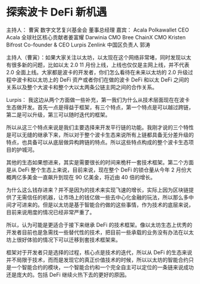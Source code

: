 # 探索波卡 DeFi 新机遇

主持人： 曹寅 数字文艺复兴基金会 董事总经理 嘉宾： Acala Polkawallet CEO Acala 全球社区核心贡献者姜富耀 Darwinia CMO Bree ChainX CMO Kristen Bifrost Co-founder & CEO Lurpis Zenlink 中国区负责人 郭涛

主持人（曹寅）：如果大家关注以太坊，以太现在这个网络非常堵，同时发现以太有很多新的问题，比如以太 2.0 11 月份上线，上线也仅仅是主网上线，并不代表 2.0 全面上线。大家都是波卡的开发者，你们怎么看待在未来以太坊的 2.0 升级过程中波卡和以太坊上的 DeFi 资产或者你们在做的波卡 DeFi 和以太 DeFi 之间的关系以及整个大波卡和整个大以太两条公链主网之间的合作关系。

Lurpis： 我这边从两个方面做一些补充，第一我们为什么从技术层面现在在波卡生态做开发。首先一点是得益于框架，有三个特点，第一个特点是可以越过跨链，第二是可以升级，第三可以随时迭代的框架。

所以从这三个特点来说是我们主要选择来开发平行链的功能。我刚才说的三个特性是可以无缝的继承下来，所以对于整个波卡生态来说所有上链都具备无分差升级的特点，也具备可以从底层做异构跨链的特点。所以这些特点构成的整个波卡生态项目的护城河。

其他的生态如果想进来，其实是需要很长的时间来桅杆一套技术框架。第二个方面是从 DeFi 整个生态上来说，目前来说，现在整个 DeFi 的锁仓量从今年 2 月份大概两亿多美金一直飙升到现在 90 亿美金，将近由 40 倍的增长。

为什么这么钱存进来？并不是因为的技术来实现飞速的增长，实际上因为区块链提供了无需信任的机器，让市场上的钱亿做一些去中心化金融的玩法，所以那么多中间才可进来的。但是以太坊是基于智能合约做的这些事情，作为技术的底层来说，目前来说用度的情况已经非常严重了。

所以，认为可能是更适合于接下来继承 DeFi 的技术框架。像以太坊生态上优秀的开发者目前也是急需找一些替代性的技术，把目前一些承载的业务没有办法在以太坊上很好体验的情况下可以迁移到套技术框架来。

框架对于开发者只是选择的过程，核心点是技术的迭代，所以从 DeFi 的生态来说并不局限于技术，而而是发现它的真正价值技术的时候，所以以太坊的智能合约只是一个智能合约的模块，一个智能合约和一个完全自主可以定位的一条链来说成功还是庞大的。包括 DeFi 继续火热下去的更好的原因。

